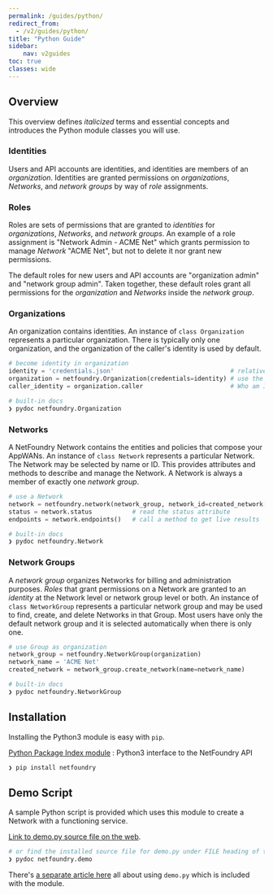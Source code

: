 ```yaml
---
permalink: /guides/python/
redirect_from:
  - /v2/guides/python/
title: "Python Guide"
sidebar:
    nav: v2guides
toc: true
classes: wide
---
```


## Overview

This overview defines *italicized* terms and essential concepts and introduces the Python module classes you will use.

### Identities

Users and API accounts are identities, and identities are members of an *organization*. Identities are granted permissions on *organizations*, *Networks*, and *network groups* by way of *role* assignments. 
<!-- TODO: Identities are managed through methods of `class Organization`. -->

### Roles

Roles are sets of permissions that are granted to *identities* for *organizations*, *Networks*, and *network groups*. An example of a role assignment is "Network Admin - ACME Net" which grants permission to manage *Network* "ACME Net", but not to delete it nor grant new permissions.

The default roles for new users and API accounts are "organization admin" and "network group admin". Taken together, these default roles grant all permissions for the *organization* and *Networks* inside the *network group*. 
<!-- TODO: Roles are managed through methods of `class Organization`. -->

### Organizations

An organization contains identities. An instance of `class Organization` represents a particular organization. There is typically only one organization, and the organization of the caller's identity is used by default.

```python
# become identity in organization
identity = 'credentials.json'                                # relative to PWD or in ~/.netfoundry or /netfoundry
organization = netfoundry.Organization(credentials=identity) # use the calling identity's organization
caller_identity = organization.caller                        # Who am I?
```

```bash
# built-in docs
❯ pydoc netfoundry.Organization
```

### Networks

A NetFoundry Network contains the entities and policies that compose your AppWANs. An instance of `class Network` represents a particular Network. The Network may be selected by name or ID. This provides attributes and methods to describe and manage the Network. A Network is always a member of exactly one *network group*.

```python
# use a Network
network = netfoundry.network(network_group, network_id=created_network['id'])
status = network.status           # read the status attribute
endpoints = network.endpoints()   # call a method to get live results
```

```bash
# built-in docs
❯ pydoc netfoundry.Network
```

### Network Groups

A *network group* organizes Networks for billing and administration purposes. *Roles* that grant permissions on a Network are granted to an *identity* at the Network level or network group level or both. An instance of `class NetworkGroup` represents a particular network group and may be used to find, create, and delete Networks in that Group. Most users have only the default network group and it is selected automatically when there is only one.

```python
# use Group as organization
network_group = netfoundry.NetworkGroup(organization)
network_name = 'ACME Net'
created_network = network_group.create_network(name=network_name)
```

```bash
# built-in docs
❯ pydoc netfoundry.NetworkGroup
```

## Installation

Installing the Python3 module is easy with `pip`.

[Python Package Index module](https://pypi.org/project/netfoundry/)
: Python3 interface to the NetFoundry API

```bash
❯ pip install netfoundry
```

## Demo Script

A sample Python script is provided which uses this module to create a Network with a functioning service.

[Link to demo.py source file on the web](https://bitbucket.org/netfoundry/python-netfoundry/src/master/netfoundry/demo.py).

```bash
# or find the installed source file for demo.py under FILE heading of the built-in doc
❯ pydoc netfoundry.demo
```

There's [a separate article here](/guides/demo/) all about using `demo.py` which is included with the module.
